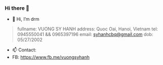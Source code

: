 ### Hi there 👋

- 👋 Hi, I’m drm
> fullname: VUONG SY HANH
> address: Quoc Oai, Hanoi, Vietnam
> tel: 0945550041 && 0965397196
> email: syhanhcbq@gmail.com
> dob: 05/27/2002
- 📫 Contact:
- FB: https://www.fb.me/vuongsyhanh
<!---
drmFlio/drmFlio is a ✨ special ✨ repository because its `README.md` (this file) appears on your GitHub profile.
You can click the Preview link to take a look at your changes.
--->
